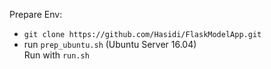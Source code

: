 Prepare Env:
  - `git clone https://github.com/Hasidi/FlaskModelApp.git` <br>
  - run `prep_ubuntu.sh` (Ubuntu Server 16.04) <br>
Run with `run.sh`
